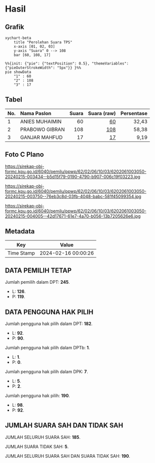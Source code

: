 # Hasil

## Grafik

```mermaid
xychart-beta
    title "Perolehan Suara TPS"
    x-axis [01, 02, 03]
    y-axis "Suara" 0 --> 108
    bar [60, 108, 17]
```

```mermaid
%%{init: {"pie": {"textPosition": 0.5}, "themeVariables": {"pieOuterStrokeWidth": "5px"}} }%%
pie showData
    "1" : 60
    "2" : 108
    "3" : 17
```

## Tabel

| No. | Nama Paslon    | Suara | Suara (raw) | Persentase |
|:--- |:-------------- | -----:| -----------:| ----------:|
| 1   | ANIES MUHAIMIN | 60    | [60][p-1]   | 32,43      |
| 2   | PRABOWO GIBRAN | 108   | [108][p-2]  | 58,38      |
| 3   | GANJAR MAHFUD  | 17    | [17][p-3]   | 9,19       |


[p-1]: https://github.com/gigit-pemilu/pemilu-2024-62-kalimantan-tengah/blob/main/pilpres/hitung-suara/sub/62-kalimantan-tengah/sub/02-kotawaringin-timur/sub/06-mentawa-baru-ketapang/sub/1003-ketapang/sub/050-tps/sub/paslon-1.txt
[p-2]: https://github.com/gigit-pemilu/pemilu-2024-62-kalimantan-tengah/blob/main/pilpres/hitung-suara/sub/62-kalimantan-tengah/sub/02-kotawaringin-timur/sub/06-mentawa-baru-ketapang/sub/1003-ketapang/sub/050-tps/sub/paslon-2.txt
[p-3]: https://github.com/gigit-pemilu/pemilu-2024-62-kalimantan-tengah/blob/main/pilpres/hitung-suara/sub/62-kalimantan-tengah/sub/02-kotawaringin-timur/sub/06-mentawa-baru-ketapang/sub/1003-ketapang/sub/050-tps/sub/paslon-3.txt

## Foto C Plano

https://sirekap-obj-formc.kpu.go.id/6040/pemilu/ppwp/62/02/06/10/03/6202061003050-20240215-003434--b5d15f79-0190-4790-b907-006c19f03223.jpg

https://sirekap-obj-formc.kpu.go.id/6040/pemilu/ppwp/62/02/06/10/03/6202061003050-20240215-003750--76eb3c8d-03fb-4048-babc-581f45099354.jpg

https://sirekap-obj-formc.kpu.go.id/6040/pemilu/ppwp/62/02/06/10/03/6202061003050-20240215-004005--42d17671-61e7-4a70-b056-13b7205626e6.jpg


## Metadata

| Key        | Value               |
| ---------- | ------------------- |
| Time Stamp | 2024-02-16 00:00:26 |


## DATA PEMILIH TETAP

Jumlah pemilih dalam DPT: **245**.
 * L: **126**.
 * P: **119**.

## DATA PENGGUNA HAK PILIH

Jumlah pengguna hak pilih dalam DPT: **182**.
 * L: **92**.
 * P: **90**.

Jumlah pengguna hak pilih dalam DPTb: **1**.
 * L: **1**.
 * P: **0**.

Jumlah pengguna hak pilih dalam DPK: **7**.
 * L: **5**.
 * P: **2**.

Jumlah pengguna hak pilih: **190**.
 * L: **98**.
 * P: **92**.

## JUMLAH SUARA SAH DAN TIDAK SAH

JUMLAH SELURUH SUARA SAH: **185**.

JUMLAH SUARA TIDAK SAH: **5**.

JUMLAH SELURUH SUARA SAH DAN SUARA TIDAK SAH: **190**.


